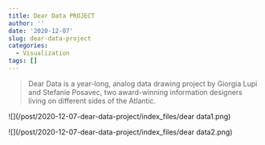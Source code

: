 ```yaml
---
title: Dear Data PROJECT
author: ''
date: '2020-12-07'
slug: dear-data-project
categories:
  - Visualization
tags: []
---
```

> Dear Data is a year-long, analog data drawing project by Giorgia Lupi and Stefanie Posavec, two award-winning information designers living on different sides of the Atlantic.

![](/post/2020-12-07-dear-data-project/index_files/dear data1.png)

![](/post/2020-12-07-dear-data-project/index_files/dear data2.png)
